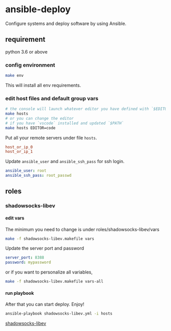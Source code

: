 # ansible-deploy

Configure systems and deploy software by using Ansible.

## requirement

python 3.6 or above

### config environment

```bash
make env
```

This will install all env requirements.

### edit host files and default group vars

```bash
# the console will launch whatever editor you have defined with `$EDITOR`, and defaults to `vi`
make hosts
# or you can change the editor
# if you have `vscode` installed and updated `$PATH`
make hosts EDITOR=code
```

Put all your remote servers under file `hosts`.

```ini
host_or_ip_0
host_or_ip_1
```

Update `ansible_user` and `ansible_ssh_pass` for ssh login.

```yml
ansible_user: root
ansible_ssh_pass: root_passwd
```

## roles

### shadowsocks-libev

#### edit vars

The minimum you need to change is under roles/shadowsocks-libev/vars

```bash
make -f shadowsocks-libev.makefile vars
```

Update the server port and password

```yml
server_port: 8388
password: mypassword
```

or if you want to personalize all variables,

```bash
make -f shadowsocks-libev.makefile vars-all
```

#### run playbook

After that you can start deploy. Enjoy!

```bash
ansible-playbook shadowsocks-libev.yml -i hosts
```

[shadowsocks-libev](roles/shadowsocks-libev/README.md)
